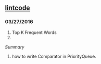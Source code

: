 ## [lintcode](lintcode.com)

### 03/27/2016
1. Top K Frequent Words
2. 

*Summary*
1. how to write Comparator in PriorityQueue.
